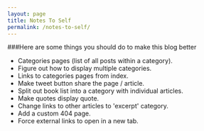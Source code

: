 ```yaml
---
layout: page
title: Notes To Self
permalink: /notes-to-self/
---
```


###Here are some things you should do to make this blog better

+ Categories pages (list of all posts within a category).
+ Figure out how to display multiple categories.
+ Links to categories pages from index.
+ Make tweet button share the page / article.
+ Split out book list into a category with individual articles.
+ Make quotes display quote.
+ Change links to other articles to 'excerpt' category.
+ Add a custom 404 page.
+ Force external links to open in a new tab.
